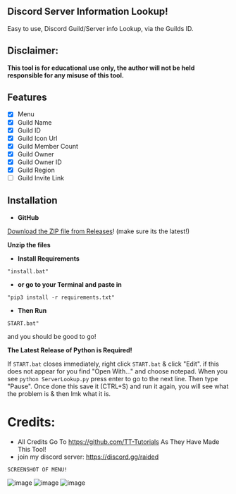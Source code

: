 
## Discord Server Information Lookup!
Easy to use, Discord Guild/Server info Lookup, via the Guilds ID.
## **Disclaimer:**
**This tool is for educational use only, the author will not be held responsible for any misuse of this tool.**
## Features

- [x] Menu
- [x] Guild Name
- [x] Guild ID
- [x] Guild Icon Url
- [x] Guild Member Count
- [x] Guild Owner
- [x] Guild Owner ID
- [x] Guild Region
- [ ] Guild Invite Link
## Installation

-   **GitHub**

[Download the ZIP file from Releases](https://github.com/TT-Tutorials/Server-Lookup)! (make sure its the latest!)

**Unzip the files**

- **Install Requirements**

```
"install.bat"
```

- **or go to your Terminal and paste in**

```
"pip3 install -r requirements.txt"
```

- **Then Run**

```
START.bat"
```

and you should be good to go!

**The Latest Release of Python is Required!**

If `START.bat` closes immediately, right click `START.bat` & click "Edit". if this does not appear for you find "Open With..." and choose notepad. When you see `python ServerLookup.py` press enter to go to the next line. Then type "Pause". Once done this save it (CTRL+S) and run it again, you will see what the problem is & then lmk what it is.


# Credits:
- All Credits Go To https://github.com/TT-Tutorials As They Have Made This Tool!
- join my discord server: https://discord.gg/raided

`SCREENSHOT OF MENU!`

![image](https://user-images.githubusercontent.com/94531396/143677875-ac9fdf6a-b97b-43be-b9b2-3c7af5c4e39c.png)
![image](https://user-images.githubusercontent.com/94531396/143677939-46a51bfc-22a9-465f-beea-085e5c8981a8.png)
![image](https://user-images.githubusercontent.com/94531396/143678321-00569bbd-14a3-4034-a113-3c99c526e587.png) 
